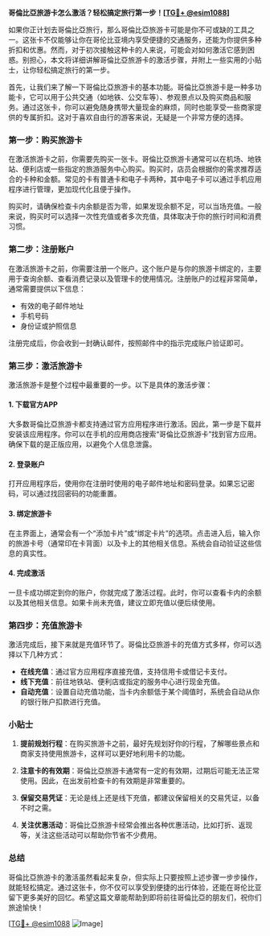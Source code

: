 **哥倫比亞旅游卡怎么激活？轻松搞定旅行第一步！[[TG💪+ @esim1088](https://t.me/s/esim1088)]**

如果你正计划去哥倫比亞旅行，那么哥倫比亞旅游卡可能是你不可或缺的工具之一。这张卡不仅能够让你在哥伦比亚境内享受便捷的交通服务，还能为你提供多种折扣和优惠。然而，对于初次接触这种卡的人来说，可能会对如何激活它感到困惑。别担心，本文将详细讲解哥倫比亞旅游卡的激活步骤，并附上一些实用的小贴士，让你轻松搞定旅行的第一步。

首先，让我们来了解一下哥倫比亞旅游卡的基本功能。哥倫比亞旅游卡是一种多功能卡，它可以用于公共交通（如地铁、公交车等）、参观景点以及购买商品和服务。通过这张卡，你可以避免随身携带大量现金的麻烦，同时也能享受一些商家提供的专属折扣。这对于喜欢自由行的游客来说，无疑是一个非常方便的选择。

### 第一步：购买旅游卡

在激活旅游卡之前，你需要先购买一张卡。哥倫比亞旅游卡通常可以在机场、地铁站、便利店或一些指定的旅游服务中心购买。购买时，店员会根据你的需求推荐适合的卡种和金额。常见的卡有普通卡和电子卡两种，其中电子卡可以通过手机应用程序进行管理，更加现代化且便于操作。

购买时，请确保检查卡内余额是否为零，如果发现余额不足，可以当场充值。一般来说，购买时可以选择一次性充值或者多次充值，具体取决于你的旅行时间和消费习惯。

### 第二步：注册账户

在激活旅游卡之前，你需要注册一个账户。这个账户是与你的旅游卡绑定的，主要用于查询余额、查看消费记录以及管理卡的使用情况。注册账户的过程非常简单，通常需要提供以下信息：

- 有效的电子邮件地址
- 手机号码
- 身份证或护照信息

注册完成后，你会收到一封确认邮件，按照邮件中的指示完成账户验证即可。

### 第三步：激活旅游卡

激活旅游卡是整个过程中最重要的一步。以下是具体的激活步骤：

#### 1. 下载官方APP

大多数哥倫比亞旅游卡都支持通过官方应用程序进行激活。因此，第一步是下载并安装该应用程序。你可以在手机的应用商店搜索“哥倫比亞旅游卡”找到官方应用。确保下载的是正版应用，以避免个人信息泄露。

#### 2. 登录账户

打开应用程序后，使用你在注册时使用的电子邮件地址和密码登录。如果忘记密码，可以通过找回密码的功能重置。

#### 3. 绑定旅游卡

在主界面上，通常会有一个“添加卡片”或“绑定卡片”的选项。点击进入后，输入你的旅游卡号（通常印在卡背面）以及卡上的其他相关信息。系统会自动验证这些信息的真实性。

#### 4. 完成激活

一旦卡成功绑定到你的账户，你就完成了激活过程。此时，你可以查看卡内的余额以及其他相关信息。如果卡尚未充值，建议立即充值以便后续使用。

### 第四步：充值旅游卡

激活完成后，接下来就是充值环节了。哥倫比亞旅游卡的充值方式多样，你可以选择以下几种方式：

- **在线充值**：通过官方应用程序直接充值，支持信用卡或借记卡支付。
- **线下充值**：前往地铁站、便利店或指定的服务中心进行现金充值。
- **自动充值**：设置自动充值功能，当卡内余额低于某个阈值时，系统会自动从你的银行账户扣款进行充值。

### 小贴士

1. **提前规划行程**：在购买旅游卡之前，最好先规划好你的行程，了解哪些景点和商家支持使用旅游卡，这样可以更好地利用卡的功能。
   
2. **注意卡的有效期**：哥倫比亞旅游卡通常有一定的有效期，过期后可能无法正常使用。因此，在出发前检查卡的有效期是非常重要的。

3. **保留交易凭证**：无论是线上还是线下充值，都建议保留相关的交易凭证，以备不时之需。

4. **关注优惠活动**：哥倫比亞旅游卡经常会推出各种优惠活动，比如打折、返现等，关注这些活动可以帮助你节省不少费用。

### 总结

哥倫比亞旅游卡的激活虽然看起来复杂，但实际上只要按照上述步骤一步步操作，就能轻松搞定。通过这张卡，你不仅可以享受到便捷的出行体验，还能在哥伦比亚留下更多美好的回忆。希望这篇文章能帮助到即将前往哥倫比亞的朋友们，祝你们旅途愉快！

[[TG💪+ @esim1088](https://t.me/s/esim1088) ![Image](https://i.postimg.cc/4NQfJmqS/Snipaste-2025-05-13-00-14-12.png)]